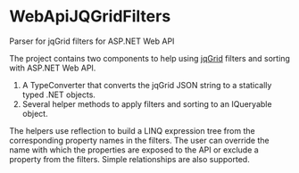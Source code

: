 WebApiJQGridFilters
===================

Parser for jqGrid filters for ASP.NET Web API

The project contains two components to help using [jqGrid](http://www.trirand.com/blog/) filters and sorting with ASP.NET Web API.

1. A TypeConverter that converts the jqGrid JSON string to a statically typed .NET objects.
2. Several helper methods to apply filters and sorting to an IQueryable object.

The helpers use reflection to build a LINQ expression tree from the corresponding property names in the filters. The user can override the name with which the properties are exposed to the API or exclude a property from the filters. Simple relationships are also supported.
